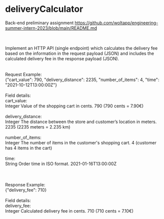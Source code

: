 # deliveryCalculator
Back-end preliminary assignment https://github.com/woltapp/engineering-summer-intern-2023/blob/main/README.md

<br>
<br>
Implement an HTTP API (single endpoint) which calculates the delivery fee based on the information in the request payload (JSON) and 
includes the calculated delivery fee in the response payload (JSON).
<br>
<br>
<br>
Request
Example:<br>
{"cart_value": 790, "delivery_distance": 2235, "number_of_items": 4, "time": "2021-10-12T13:00:00Z"}<br>
<br>
Field details:<br>
cart_value:<br>	        Integer	Value of the shopping cart in cents.	790 (790 cents = 7.90€)<br><br>
delivery_distance:<br>	Integer	The distance between the store and customer’s location in meters.	2235 (2235 meters = 2.235 km)<br><br>
number_of_items:<br> 	Integer	The number of items in the customer's shopping cart.	4 (customer has 4 items in the cart)<br><br>
time:<br>	            String	Order time in ISO format.	2021-01-16T13:00:00Z<br><br>

<br>
<br>
Response
Example:<br>
{"delivery_fee": 710}<br>
<br>
Field details:<br>
delivery_fee:<br>	    Integer	Calculated delivery fee in cents.	710 (710 cents = 7.10€)
